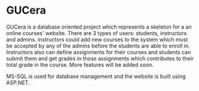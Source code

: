 # GUCera
GUCera is a database oriented project which represents a skeleton for a an online courses' website. There are 3 types of users: students, instructors and admins. instructors could add new courses to the system which must be accepted by any of the admins before the students are able to enroll in. Instructors also can define assignments for their courses and students can submit them and get grades in those assignments which contributes to their total grade in the course. More features will be added soon.

MS-SQL is used for database management and the website is built using ASP.NET.
